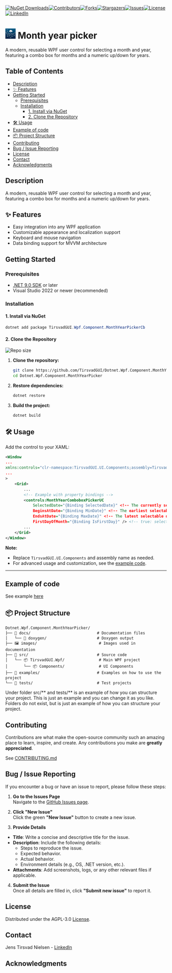﻿[![NuGet Downloads][nuget-shield]][nuget-url][![Contributors][contributors-shield]][contributors-url][![Forks][forks-shield]][forks-url][![Stargazers][stars-shield]][stars-url][![Issues][issues-shield]][issues-url][![License][license-shield]][license-url][![LinkedIn][linkedin-shield]][linkedin-url]

# ![Logo][Logo] Month year picker
A modern, reusable WPF user control for selecting a month and year, featuring a combo box for months and a numeric up/down for years.

## Table of Contents
- [Description](#description)
- [✨ Features](#-features)
- [Getting Started](#getting-started)
  - [Prerequisites](#prerequisites)
  - [Installation](#installation)
    - [1. Install via NuGet](#1-install-via-nuget)
    - [2. Clone the Repository](#2-clone-the-repository)
- [🛠️ Usage](#️-usage)
- [Example of code](#example-of-code)
- [📦 Project Structure](#-project-structure)
- [Contributing](#contributing)
- [Bug / Issue Reporting](#bug--issue-reporting)
- [License](#license)
- [Contact](#contact)
- [Acknowledgments](#acknowledgments)

## Description
A modern, reusable WPF user control for selecting a month and year, featuring a combo box for months and a numeric up/down for years.

## ✨ Features
- Easy integration into any WPF application
- Customizable appearance and localization support
- Keyboard and mouse navigation
- Data binding support for MVVM architecture

## Getting Started

### Prerequisites
- [.NET 9.0 SDK](https://dotnet.microsoft.com/download/dotnet/9.0) or later
- Visual Studio 2022 or newer (recommended)

### Installation

#### 1. Install via NuGet

```powershell
dotnet add package TirsvadGUI.Wpf.Component.MonthYearPickerCb
```

#### 2. Clone the Repository
![Repo size][repos-size-shield]

1. **Clone the repository:**

    ```bash
    git clone https://github.com/TirsvadGUI/Dotnet.Wpf.Component.MonthYearPicker.git 
    cd Dotnet.Wpf.Component.MonthYearPicker
    ```

1. **Restore dependencies:**

    ```bash
    dotnet restore
    ```

1. **Build the project:**

    ```bash
    dotnet build
    ```


## 🛠️ Usage
Add the control to your XAML:
```xml
<Window 
...
xmlns:controls="clr-namespace:TirsvadGUI.UI.Components;assembly=TirsvadGUI.UI"
...
>
    <Grid>
        ...
        <!-- Example with property bindings --> 
        <controls:MonthYearComboboxPickerUC 
            SelectedDate="{Binding SelectedDate}" <!-- The currently selected date (DateTime) --> 
            BeginsAtDate="{Binding MinDate}" <!-- The earliest selectable date (DateTime) -->
            EndsAtDate="{Binding MaxDate}" <!-- The latest selectable date (DateTime) -->
            FirstDayOfMonth="{Binding IsFirstDay}" /> <!-- true: select first day, false: last day of month -->
        ...
    </Grid>
</Window>
```


**Note:**  
- Replace `TirsvadGUI.UI.Components` and assembly name as needed.
- For advanced usage and customization, see the [example code][example-url].

---

## Example of code
See example [here][example-url]

## 📦 Project Structure
```plaintext
Dotnet.Wpf.Component.MonthYearPicker/
├── 📄 docs/                             # Documentation files
│   └── 📄 doxygen/                      # Doxygen output
├── 🖼️ images/                           # Images used in documentation
├── 📂 src/                              # Source code
│   └── 📦 TirsvadGUI.Wpf/               # Main WPF project
│       └── 📦 Components/               # UI Components
├── 📂 examples/                         # Examples on how to use the project
└── 📂 tests/                            # Test projects
```

Under folder src/** and tests/** is an example of how you can structure your project.
This is just an example and you can change it as you like.
Folders do not exist, but is just an example of how you can structure your project.

## Contributing
Contributions are what make the open-source community such an amazing place to learn, inspire, and create. Any contributions you make are **greatly appreciated**.

See [CONTRIBUTING.md](CONTRIBUTING.md)

## Bug / Issue Reporting  
If you encounter a bug or have an issue to report, please follow these steps:  

1. **Go to the Issues Page**  
  Navigate to the [GitHub Issues page][githubIssue-url].  

2. **Click "New Issue"**  
  Click the green **"New Issue"** button to create a new issue.  

3. **Provide Details**  
  - **Title**: Write a concise and descriptive title for the issue.  
  - **Description**: Include the following details:  
    - Steps to reproduce the issue.  
    - Expected behavior.  
    - Actual behavior.  
    - Environment details (e.g., OS, .NET version, etc.).  
  - **Attachments**: Add screenshots, logs, or any other relevant files if applicable.  

4. **Submit the Issue**  
  Once all details are filled in, click **"Submit new issue"** to report it.  

## License
Distributed under the AGPL-3.0 [License][license-url].

## Contact
Jens Tirsvad Nielsen - [LinkedIn][linkedin-url]

## Acknowledgments

<!-- MARKDOWN LINKS & IMAGES -->
[contributors-shield]: https://img.shields.io/github/contributors/TirsvadGUI/Dotnet.Wpf.Component.MonthYearPicker?style=for-the-badge
[contributors-url]: https://github.com/TirsvadGUI/Dotnet.Wpf.Component.MonthYearPicker/graphs/contributors
[forks-shield]: https://img.shields.io/github/forks/TirsvadGUI/Dotnet.Wpf.Component.MonthYearPicker?style=for-the-badge
[forks-url]: https://github.com/TirsvadGUI/Dotnet.Wpf.Component.MonthYearPicker/network/members
[stars-shield]: https://img.shields.io/github/stars/TirsvadGUI/Dotnet.Wpf.Component.MonthYearPicker?style=for-the-badge
[stars-url]: https://github.com/TirsvadGUI/Dotnet.Wpf.Component.MonthYearPicker/stargazers
[issues-shield]: https://img.shields.io/github/issues/TirsvadGUI/Dotnet.Wpf.Component.MonthYearPicker?style=for-the-badge
[issues-url]: https://github.com/TirsvadGUI/Dotnet.Wpf.Component.MonthYearPicker/issues
[license-shield]: https://img.shields.io/github/license/TirsvadGUI/Dotnet.Wpf.Component.MonthYearPicker?style=for-the-badge
[license-url]: https://github.com/TirsvadGUI/Dotnet.Wpf.Component.MonthYearPicker/blob/main/LICENSE.txt
[linkedin-shield]: https://img.shields.io/badge/-LinkedIn-black.svg?style=for-the-badge&logo=linkedin&colorB=555
[linkedin-url]: https://www.linkedin.com/in/jens-tirsvad-nielsen-13b795b9/
[githubIssue-url]: https://github.com/TirsvadGUI/Dotnet.Wpf.Component.MonthYearPicker/issues/
[repos-size-shield]: https://img.shields.io/github/repo-size/TirsvadGUI/Dotnet.Wpf.Component.MonthYearPicker?style=for-the-badg

[logo]: https://raw.githubusercontent.com/TirsvadGUI/Dotnet.Wpf.Component.MonthYearPicker/main/images/logo/32x32/logo.png

<!-- If there is example code -->
[example-url]: https://raw.githubusercontent.com/TirsvadGUI/Dotnet.Wpf.Component.MonthYearPicker/main/examples/Example.SimpleUse

<!-- If this is a Nuget package -->
[nuget-shield]: https://img.shields.io/nuget/dt/TirsvadGUI.Wpf.Component.MonthYearPickerCb?style=for-the-badge
[nuget-url]: https://www.nuget.org/packages/TirsvadGUI.Wpf.Component.MonthYearPickerCb/

<!-- If this is a downloadable package from github -->
[downloads-shield]: https://img.shields.io/github/downloads/TirsvadGUI/Dotnet.Wpf.Component.MonthYearPicker/total?style=for-the-badge
[downloads-url]: https://github.com/TirsvadGUI/Dotnet.Wpf.Component.MonthYearPicker/releases

<!-- If there is screenshots -->
<!-- [screenshot1]: https://raw.githubusercontent.com/TirsvadGUI/Dotnet.Wpf.Component.MonthYearPicker/main/images/small/Screenshot1.png
[screenshot1-url]: https://raw.githubusercontent.com/TirsvadGUI/Dotnet.Wpf.Component.MonthYearPicker/main/images/Screenshot1.png -->